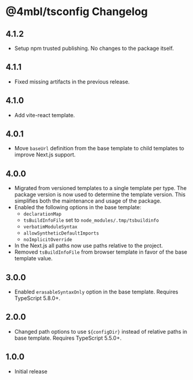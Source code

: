 # @4mbl/tsconfig Changelog

## 4.1.2

* Setup npm trusted publishing. No changes to the package itself.

## 4.1.1

* Fixed missing artifacts in the previous release.

## 4.1.0

* Add vite-react template.

## 4.0.1

* Move `baseUrl` definition from the base template to child templates to improve Next.js support.

## 4.0.0

* Migrated from versioned templates to a single template per type. The package version is now used to determine the template version. This simplifies both the maintenance and usage of the package.
* Enabled the following options in the base template:
  * `declarationMap`
  * `tsBuildInfoFile` set to `node_modules/.tmp/tsbuildinfo`
  * `verbatimModuleSyntax`
  * `allowSyntheticDefaultImports`
  * `noImplicitOverride`
* In the Next.js all paths now use paths relative to the project.
* Removed `tsBuildInfoFile` from browser template in favor of the base template value.

## 3.0.0

* Enabled `erasableSyntaxOnly` option in the base template. Requires TypeScript 5.8.0+.

## 2.0.0

* Changed path options to use `${configDir}` instead of relative paths in base template. Requires TypeScript 5.5.0+.

## 1.0.0

* Initial release
